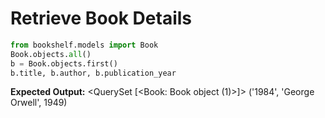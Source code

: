 # Retrieve Book Details
```python
from bookshelf.models import Book
Book.objects.all()
b = Book.objects.first()
b.title, b.author, b.publication_year
```
**Expected Output:**
<QuerySet [<Book: Book object (1)>]> 
('1984', 'George Orwell', 1949)
